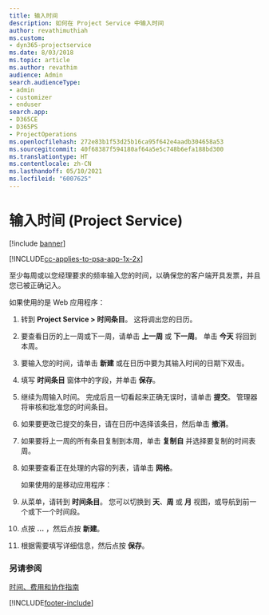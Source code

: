 ```yaml
---
title: 输入时间
description: 如何在 Project Service 中输入时间
author: revathimuthiah
ms.custom:
- dyn365-projectservice
ms.date: 8/03/2018
ms.topic: article
ms.author: revathim
audience: Admin
search.audienceType:
- admin
- customizer
- enduser
search.app:
- D365CE
- D365PS
- ProjectOperations
ms.openlocfilehash: 272e83b1f53d25b16ca95f642e4aadb304658a53
ms.sourcegitcommit: 40f68387f594180af64a5e5c748b6efa188bd300
ms.translationtype: HT
ms.contentlocale: zh-CN
ms.lasthandoff: 05/10/2021
ms.locfileid: "6007625"
---
```

# <a name="enter-time-project-service"></a>输入时间 (Project Service)

[!include [banner](../includes/psa-now-project-operations.md)]

[!INCLUDE[cc-applies-to-psa-app-1x-2x](../includes/cc-applies-to-psa-app-1x-2x.md)]

至少每周或以您经理要求的频率输入您的时间，以确保您的客户端开具发票，并且您已被正确记入。  
  
 如果使用的是 Web 应用程序：  
  
1. 转到 **Project Service > 时间条目**。 这将调出您的日历。  
  
2. 要查看日历的上一周或下一周，请单击 **上一周** 或 **下一周**。 单击 **今天** 将回到本周。  
  
3. 要输入您的时间，请单击 **新建** 或在日历中要为其输入时间的日期下双击。  
  
4. 填写 **时间条目** 窗体中的字段，并单击 **保存**。  
  
5. 继续为周输入时间。 完成后且一切看起来正确无误时，请单击 **提交**。 管理器将审核和批准您的时间条目。  
  
6. 如果要更改已提交的条目，请在日历中选择该条目，然后单击 **撤消**。  
  
7. 如果要将上一周的所有条目复制到本周，单击 **复制自** 并选择要复制的时间表周。  
  
8. 如果要查看正在处理的内容的列表，请单击 **网格**。  
  
   如果使用的是移动应用程序：  
  
9. 从菜单，请转到 **时间条目**。     您可以切换到 **天**、**周** 或 **月** 视图，或导航到前一个或下一个时间段。  
  
10. 点按 **…** ，然后点按 **新建**。  
  
11. 根据需要填写详细信息，然后点按 **保存**。  
  
### <a name="see-also"></a>另请参阅  
 [时间、费用和协作指南](../psa/time-expense-collaboration-guide.md)


[!INCLUDE[footer-include](../includes/footer-banner.md)]